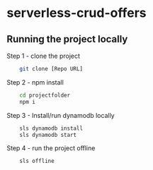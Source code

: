 # serverless-crud-offers

## Running the project locally

Step 1 - clone the project

```bash
    git clone [Repo URL]
```

Step 2 - npm install

```bash
    cd projectfolder
    npm i 
```

Step 3 - Install/run dynamodb locally

```bash
    sls dynamodb install
    sls dynamodb start
```

Step 4 - run the project offline

```bash
    sls offline
```
